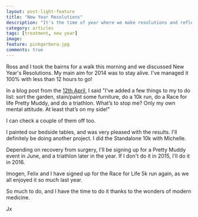 ```yaml
---
layout: post-light-feature
title: "New Year Resolutions"
description: "It's the time of year where we make resolutions and reflect on the past year."
category: articles
tags: [treatment, new year]
image:
feature: pinkgerbera.jpg
comments: true
---
```


Ross and I took the bairns for a walk this morning and we discussed New Year's Resolutions.  My main aim for 2014 was to stay alive.  I've managed it 100% with less than 12 hours to go!

In a blog post from the [12th April](http://teamrj.co.uk/articles/happiness-and-sadness/), I said "I’ve added a few things to my to do list: sort the garden, stain/paint some furniture, do a 10k run, do a Race for life Pretty Muddy, and do a triathlon. What’s to stop me? Only my own mental attitude. At least that’s on my side!"

I can check a couple of them off too.

I painted our bedside tables, and was very pleased with the results.  I'll definitely be doing another project.
I did the Standalone 10k with Michelle.

Depending on recovery from surgery, I'll be signing up for a Pretty Muddy event in June, and a triathlon later in the year.  If I don't do it in 2015, I'll do it in 2016.  

Imogen, Felix and I have signed up for the Race for Life 5k run again, as we all enjoyed it so much last year.

So much to do, and I have the time to do it thanks to the wonders of modern medicine.  

Jx  
